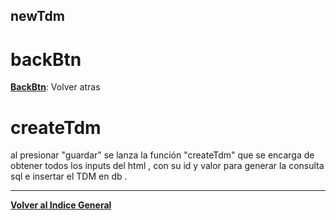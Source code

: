 ## newTdm

# backBtn 
 **[BackBtn](../backBtn.md)**: Volver atras

# createTdm 
 al presionar "guardar" se lanza la función "createTdm" que se encarga
 de obtener todos los inputs del html , con su id y valor para generar
 la consulta sql e insertar el TDM en db .

----
**[Volver al Indice General](../../README.md)** 